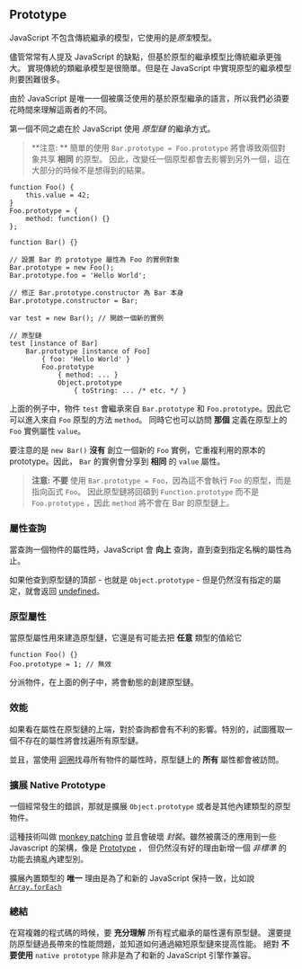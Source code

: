 ## Prototype

JavaScript 不包含傳統繼承的模型，它使用的是*原型*模型。

儘管常常有人提及 JavaScript 的缺點，但基於原型的繼承模型比傳統繼承更強大。
實現傳統的類繼承模型是很簡單。但是在 JavaScript 中實現原型的繼承模型則要困難很多。

由於 JavaScript 是唯一一個被廣泛使用的基於原型繼承的語言，所以我們必須要花時間來理解這兩者的不同。

第一個不同之處在於 JavaScript 使用 *原型鏈* 的繼承方式。

> **注意: ** 簡單的使用 `Bar.prototype = Foo.prototype` 將會導致兩個對象共享 **相同** 的原型。
>因此，改變任一個原型都會去影響到另外一個，這在大部分的時候不是想得到的結果。

    function Foo() {
        this.value = 42;
    }
    Foo.prototype = {
        method: function() {}
    };

    function Bar() {}

    // 設置 Bar 的 prototype 屬性為 Foo 的實例對象
    Bar.prototype = new Foo();
    Bar.prototype.foo = 'Hello World';

    // 修正 Bar.prototype.constructor 為 Bar 本身
    Bar.prototype.constructor = Bar;

    var test = new Bar(); // 開啟一個新的實例

    // 原型鏈
    test [instance of Bar]
        Bar.prototype [instance of Foo]
            { foo: 'Hello World' }
            Foo.prototype
                { method: ... }
                Object.prototype
                    { toString: ... /* etc. */ }

上面的例子中，物件 `test` 會繼承來自 `Bar.prototype` 和 `Foo.prototype`。因此它可以進入來自 `Foo` 原型的方法 `method`。
同時它也可以訪問 **那個** 定義在原型上的 `Foo` 實例屬性 `value`。

要注意的是 `new Bar()` **沒有** 創立一個新的 `Foo` 實例，它重複利用的原本的 prototype。因此， `Bar` 的實例會分享到 **相同** 的 `value` 屬性。

> **注意:** **不要** 使用 `Bar.prototype = Foo`，因為這不會執行 `Foo` 的原型，而是指向函式 `Foo`。
> 因此原型鏈將回碩到 `Function.prototype` 而不是 `Foo.prototype` ，因此 `method` 將不會在 Bar 的原型鏈上。

### 屬性查詢

當查詢一個物件的屬性時，JavaScript 會 **向上** 查詢，直到查到指定名稱的屬性為止。

如果他查到原型鏈的頂部 - 也就是 `Object.prototype` - 但是仍然沒有指定的屬定，就會返回 [undefined](#core.undefined)。

### 原型屬性

當原型屬性用來建造原型鏈，它還是有可能去把 **任意** 類型的值給它

    function Foo() {}
    Foo.prototype = 1; // 無效

分派物件，在上面的例子中，將會動態的創建原型鏈。

### 效能

如果看在屬性在原型鏈的上端，對於查詢都會有不利的影響。特別的，試圖獲取一個不存在的屬性將會找遍所有原型鏈。

並且，當使用 [迴圈](#object.forinloop)找尋所有物件的屬性時，原型鏈上的 **所有** 屬性都會被訪問。

### 擴展 Native Prototype

一個經常發生的錯誤，那就是擴展 `Object.prototype` 或者是其他內建類型的原型物件。

這種技術叫做 [monkey patching][1] 並且會破壞 *封裝*。雖然被廣泛的應用到一些 Javascript 的架構，像是 [Prototype](http://prototypejs.org) ， 但仍然沒有好的理由新增一個 *非標準* 的功能去搞亂內建型別。

擴展內置類型的 **唯一** 理由是為了和新的 JavaScript 保持一致，比如說 [`Array.forEach`][3]

### 總結

在寫複雜的程式碼的時候，要 **充分理解** 所有程式繼承的屬性還有原型鏈。
還要提防原型鏈過長帶來的性能問題，並知道如何通過縮短原型鏈來提高性能。
絕對 **不要使用** `native prototype` 除非是為了和新的 JavaScript 引擎作兼容。

[1]: http://en.wikipedia.org/wiki/Monkey_patch
[2]: http://prototypejs.org/
[3]: https://developer.mozilla.org/en/JavaScript/Reference/Global_Objects/Array/forEach
